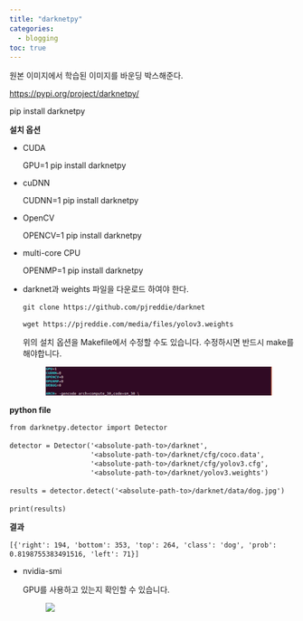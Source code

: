 ```yaml
---
title: "darknetpy"
categories:
  - blogging
toc: true
---
```


원본 이미지에서 학습된 이미지를 바운딩 박스해준다.

<https://pypi.org/project/darknetpy/>



pip install darknetpy



**설치 옵션**

- CUDA 

   GPU=1 pip install darknetpy

- cuDNN 

   CUDNN=1 pip install darknetpy

- OpenCV 

   OPENCV=1 pip install darknetpy

- multi-core CPU 

   OPENMP=1 pip install darknetpy

- darknet과 weights 파일을 다운로드 하여야 한다.

   ```
   git clone https://github.com/pjreddie/darknet
   ```

   ```
   wget https://pjreddie.com/media/files/yolov3.weights
   ```

   위의 설치 옵션을 Makefile에서 수정할 수도 있습니다. 수정하시면 반드시 make를 해야합니다.

   <figure>
     <img src="/assets/images/2018-10-08-darknetpy/makefile.png">
     <figcaption></figcaption>
   </figure>

**python file**

```
from darknetpy.detector import Detector

detector = Detector('<absolute-path-to>/darknet',
                    '<absolute-path-to>/darknet/cfg/coco.data',
                    '<absolute-path-to>/darknet/cfg/yolov3.cfg',
                    '<absolute-path-to>/darknet/yolov3.weights')

results = detector.detect('<absolute-path-to>/darknet/data/dog.jpg')

print(results)
```



**결과**

```
[{'right': 194, 'bottom': 353, 'top': 264, 'class': 'dog', 'prob': 0.8198755383491516, 'left': 71}]
```



- nvidia-smi

  GPU를 사용하고 있는지 확인할 수 있습니다. 

  <figure>
    <img src="/assets/images/2018-10-12-mircophone/nvidia-smi.png">
    <figcaption></figcaption>
  </figure>